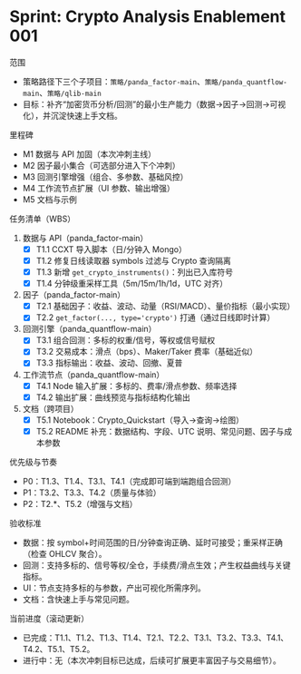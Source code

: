 # Sprint: Crypto Analysis Enablement 001

范围
- 策略路径下三个子项目：`策略/panda_factor-main`、`策略/panda_quantflow-main`、`策略/qlib-main`
- 目标：补齐“加密货币分析/回测”的最小生产能力（数据→因子→回测→可视化），并沉淀快速上手文档。

里程碑
- M1 数据与 API 加固（本次冲刺主线）
- M2 因子最小集合（可选部分进入下个冲刺）
- M3 回测引擎增强（组合、多参数、基础风控）
- M4 工作流节点扩展（UI 参数、输出增强）
- M5 文档与示例

任务清单（WBS）
1) 数据与 API（panda_factor-main）
   - [x] T1.1 CCXT 导入脚本（日/分钟入 Mongo）
   - [x] T1.2 修复日线读取器 symbols 过滤与 Crypto 查询隔离
   - [x] T1.3 新增 `get_crypto_instruments()`：列出已入库符号
   - [x] T1.4 分钟级重采样工具（5m/15m/1h/1d，UTC 对齐）

2) 因子（panda_factor-main）
   - [x] T2.1 基础因子：收益、波动、动量（RSI/MACD）、量价指标（最小实现）
   - [x] T2.2 `get_factor(..., type='crypto')` 打通（通过日线即时计算）

3) 回测引擎（panda_quantflow-main）
   - [x] T3.1 组合回测：多标的权重/信号，等权或信号赋权
   - [x] T3.2 交易成本：滑点（bps）、Maker/Taker 费率（基础近似）
   - [x] T3.3 指标输出：收益、波动、回撤、夏普

4) 工作流节点（panda_quantflow-main）
   - [x] T4.1 Node 输入扩展：多标的、费率/滑点参数、频率选择
   - [x] T4.2 输出扩展：曲线预览与指标结构化输出

5) 文档（跨项目）
   - [x] T5.1 Notebook：Crypto_Quickstart（导入→查询→绘图）
   - [x] T5.2 README 补充：数据结构、字段、UTC 说明、常见问题、因子与成本参数

优先级与节奏
- P0：T1.3、T1.4、T3.1、T4.1（完成即可端到端跑组合回测）
- P1：T3.2、T3.3、T4.2（质量与体验）
- P2：T2.*、T5.2（增强与文档）

验收标准
- 数据：按 symbol+时间范围的日/分钟查询正确、延时可接受；重采样正确（检查 OHLCV 聚合）。
- 回测：支持多标的、信号等权/全仓，手续费/滑点生效；产生权益曲线与关键指标。
- UI：节点支持多标的与参数，产出可视化所需序列。
- 文档：含快速上手与常见问题。

当前进度（滚动更新）
- 已完成：T1.1、T1.2、T1.3、T1.4、T2.1、T2.2、T3.1、T3.2、T3.3、T4.1、T4.2、T5.1、T5.2。
- 进行中：无（本次冲刺目标已达成，后续可扩展更丰富因子与交易细节）。
